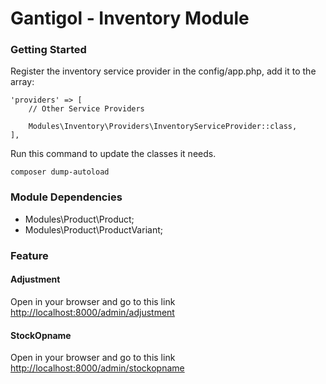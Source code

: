 Gantigol - Inventory Module
=======================

### Getting Started

Register the inventory service provider in the config/app.php, add it to the array:

```
'providers' => [
    // Other Service Providers

    Modules\Inventory\Providers\InventoryServiceProvider::class,
],

```
Run this command to update the classes it needs.

```
composer dump-autoload

```

### Module Dependencies

* Modules\Product\Product;
* Modules\Product\ProductVariant;

### Feature
#### Adjustment
Open in your browser and go to this link [http://localhost:8000/admin/adjustment](http://localhost:8000/admin/adjustment)
#### StockOpname
Open in your browser and go to this link [http://localhost:8000/admin/stockopname](http://localhost:8000/admin/stockopname)